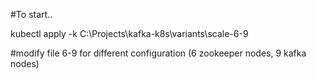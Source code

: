 #To start..

kubectl apply -k C:\Projects\kafka-k8s\variants\scale-6-9

#modify file 6-9 for different configuration (6 zookeeper nodes, 9 kafka nodes)